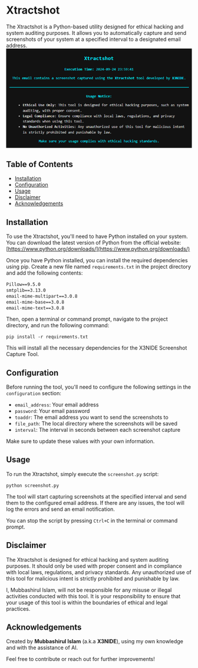 
# Xtractshot

The Xtractshot is a Python-based utility designed for ethical hacking and system auditing purposes. It allows you to automatically capture and send screenshots of your system at a specified interval to a designated email address.
![screenshot](banner.png)
## Table of Contents
- [Installation](#installation)
- [Configuration](#configuration)
- [Usage](#usage)
- [Disclaimer](#disclaimer)
- [Acknowledgements](#acknowledgements)

## Installation

To use the Xtractshot, you'll need to have Python installed on your system. You can download the latest version of Python from the official website: [https://www.python.org/downloads/](https://www.python.org/downloads/)

Once you have Python installed, you can install the required dependencies using pip. Create a new file named `requirements.txt` in the project directory and add the following contents:

```
Pillow==9.5.0
smtplib==3.13.0
email-mime-multipart==3.0.8
email-mime-base==3.0.8
email-mime-text==3.0.8
```

Then, open a terminal or command prompt, navigate to the project directory, and run the following command:

```
pip install -r requirements.txt
```

This will install all the necessary dependencies for the X3NIDE Screenshot Capture Tool.

## Configuration

Before running the tool, you'll need to configure the following settings in the `configuration` section:

- `email_address`: Your email address
- `password`: Your email password
- `toaddr`: The email address you want to send the screenshots to
- `file_path`: The local directory where the screenshots will be saved
- `interval`: The interval in seconds between each screenshot capture

Make sure to update these values with your own information.

## Usage

To run the Xtractshot, simply execute the `screenshot.py` script:

```
python screenshot.py
```

The tool will start capturing screenshots at the specified interval and send them to the configured email address. If there are any issues, the tool will log the errors and send an email notification.

You can stop the script by pressing `Ctrl+C` in the terminal or command prompt.

## Disclaimer

The Xtractshot is designed for ethical hacking and system auditing purposes. It should only be used with proper consent and in compliance with local laws, regulations, and privacy standards. Any unauthorized use of this tool for malicious intent is strictly prohibited and punishable by law.

I, Mubbashirul Islam, will not be responsible for any misuse or illegal activities conducted with this tool. It is your responsibility to ensure that your usage of this tool is within the boundaries of ethical and legal practices.

## Acknowledgements

Created by **Mubbashirul Islam** (a.k.a **X3NIDE**), using my own knowledge and with the assistance of AI.

Feel free to contribute or reach out for further improvements!


